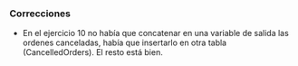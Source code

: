 ### Correcciones

- En el ejercicio 10 no había que concatenar en una variable de salida las ordenes canceladas, había que insertarlo en otra tabla (CancelledOrders). El resto está bien.
